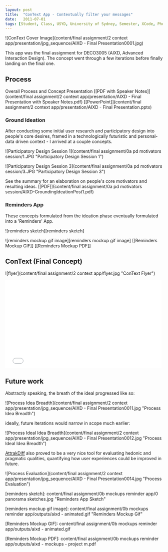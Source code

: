 ```yaml
---
layout: post
title:  "ConText App - Contextually filter your messages"
date:   2011-07-01
tags: [Student, Class, USYD, University of Sydney, Semester, XCode, PhoneGap, Web, iOS, Mobile, iPhone, Mockup, Prototype, User Study, messages, AIXD, DECO3005]
---
```


![ConText Cover Image](content/final assignment/2 context app/presentation/jpg_sequence/AIXD - Final Presentation0001.jpg)

This app was the final assignment for DECO3005 (AIXD, Advanced Interaction Design). The concept went through a few iterations before finally landing on the final one.

## Process

Overall Process and Concept Presentation [[PDF with Speaker Notes]](content/final assignment/2 context app/presentation/AIXD - Final Presentation with Speaker Notes.pdf) [[PowerPoint]](content/final assignment/2 context app/presentation/AIXD - Final Presentation.pptx)

### Ground Ideation

After conducting some initial user research and participatory design into people's core desires, framed in a technologically futuristic and personal-data driven context - I arrived at a couple concepts.

![Participatory Design Session 1](content/final assignment/0a pd motivators session/1.JPG "Participatory Design Session 1")

![Participatory Design Session 3](content/final assignment/0a pd motivators session/3.JPG "Participatory Design Session 3")

See the summary for an elaboration on people's core motivators and resulting ideas. [[PDF]](content/final assignment/0a pd motivators session/AIXD-GroundingIdeationPost1.pdf)

### Reminders App

These concepts formulated from the ideation phase eventually formulated into a 'Reminders' App.

![reminders sketch][reminders sketch]

![reminders mockup gif image][reminders mockup gif image]
[[Reminders Mockup GIF]]
[[Reminders Mockup PDF]]

## ConText (Final Concept)

![flyer](content/final assignment/2 context app/flyer.jpg "ConText Flyer")

<iframe src="//player.vimeo.com/video/25135967" width="500" height="281" frameborder="0" webkitallowfullscreen mozallowfullscreen allowfullscreen></iframe>

## Future work

Abstractly speaking, the breath of the ideal progressed like so:

![Process Idea Breadth](content/final assignment/2 context app/presentation/jpg_sequence/AIXD - Final Presentation0011.jpg "Process Idea Breadth")

ideally, future iterations would narrow in scope much earlier: 

![Process Ideal Idea Breadth](content/final assignment/2 context app/presentation/jpg_sequence/AIXD - Final Presentation0012.jpg "Process Ideal Idea Breadth")

[AttrakDiff] also proved to be a very nice tool for evaluating hedonic and pragmatic qualities, quantifying how user experiences could be improved in future.

![Process Evaluation](content/final assignment/2 context app/presentation/jpg_sequence/AIXD - Final Presentation0014.jpg "Process Evaluation")

[reminders sketch]: content/final assignment/0b mockups reminder app/0 panorama sketches.jpg "Reminders App Sketch"

[reminders mockup gif image]: content/final assignment/0b mockups reminder app/outputs/aixd - animated.gif "Reminders Mockup Gif"

[Reminders Mockup GIF]: content/final assignment/0b mockups reminder app/outputs/aixd - animated.gif

[Reminders Mockup PDF]: content/final assignment/0b mockups reminder app/outputs/aixd - mockups - project m.pdf

[AttrakDiff]: http://www.attrakdiff.de

